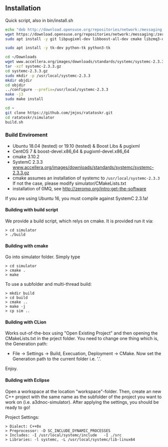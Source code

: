 ## Installation

Quick script, also in bin/install.sh
```bash 
echo "deb http://download.opensuse.org/repositories/network:/messaging:/zeromq:/release-stable/Debian_9.0/ ./" >> /etc/apt/sources.list
wget https://download.opensuse.org/repositories/network:/messaging:/zeromq:/release-stable/Debian_9.0/Release.key -O- | sudo apt-key add
sudo apt install -y git libpugixml-dev libboost-all-dev cmake libzmq3-dev python3-venv

sudo apt install -y tk-dev python-tk python3-tk

cd ~/Downloads
wget www.accellera.org/images/downloads/standards/systemc/systemc-2.3.3.gz
tar -xzf systemc-2.3.3.gz
cd systemc-2.3.3.gz
sudo mkdir -p /usr/local/systemc-2.3.3
mkdir objdir
cd objdir
../configure --prefix=/usr/local/systemc-2.3.3
make -j3
sudo make install

cd ~
git clone https://github.com/jmjos/ratatoskr.git
cd ratatoskr/simulator
build.sh
```

### Build Enviroment

- Ubuntu 18.04 (tested) or 19.10 (tested) & Boost Libs & pugixml
- CentOS 7 & boost-devel.x86_64 & pugixml-devel.x86_64
- cmake 3.10.2
- SystemC 2.3.3 www.accellera.org/images/downloads/standards/systemc/systemc-2.3.3.gz
- cmake assumes an installation of systemc to ``/usr/local/systemc-2.3.3`` If not the case, please modify simulator/CMakeLists.txt
- installation of 0MQ, see http://zeromq.org/intro:get-the-software

If you are using Ubuntu 16, you must compile against SystemC 2.3.1a!

#### Building with build script
We provide a build script, which relys on cmake. It is provided run it via:
```
> cd simulator
> ./build
```


#### Building with cmake
Go into simulator folder. Simply type
```
> cd simulator
> cmake .
> make
```

To use a subfolder and multi-thread build:
```
> mkdir build
> cd build
> cmake ..
> make -j
> cp sim ..
```

#### Building with CLion

Works out-of-the-box using "Open Existing Project" and then opening the CMakeLists.txt in the prject folder. You need to change one thing which is, the Generation path:
- File -> Settings -> Build, Execuation, Deployment -> CMake. Now set the Generation path to the current folder i.e. '.'.

Enjoy.

#### Building with Eclipse

Open a workspace at the location "workspace"-folder. Then, create an new C++ project with the same name as the subfolder of the project you want to work on (i.e. a3dnoc-simulator). After applying the settings, you should be ready to go! 

Project Settings: 

```
> Dialect: C++0x  
> Preprocessor: -D SC_INCLUDE_DYNAMIC_PROCESSES  
> Includes: -I /usr/local/systemc/include   -I ./src
> Libraries: -l systemc, -L /usr/local/systemc/lib-linux64  
```

